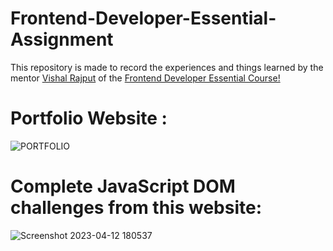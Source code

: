 # Frontend-Developer-Essential-Assignment 

This repository is made to record the experiences and things learned by the mentor [Vishal Rajput](https://github.com/Vishal-raj-1) of the [Frontend Developer Essential Course!](https://github.com/Vishal-raj-1/Frontend-Development-Essentials)


# Portfolio Website :
![PORTFOLIO](https://user-images.githubusercontent.com/90240653/231549086-a0e04c0b-8654-4f71-a60d-5528f4506313.gif)

# Complete JavaScript DOM challenges from this website: 
![Screenshot 2023-04-12 180537](https://user-images.githubusercontent.com/90240653/231460574-541a4971-ca3a-4b20-afe0-782409895d36.jpg)

